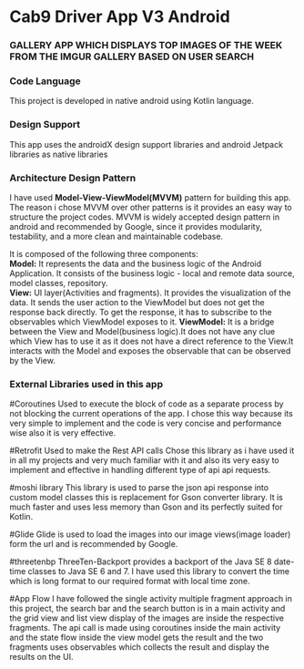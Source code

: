 # Cab9 Driver App V3 Android
### GALLERY APP WHICH DISPLAYS TOP IMAGES OF THE WEEK FROM THE IMGUR GALLERY BASED ON USER SEARCH

### Code Language
This project is developed in native android using Kotlin language.

### Design Support
This app uses the androidX design support libraries and android Jetpack libraries as native libraries

### Architecture Design Pattern
I have used **Model-View-ViewModel(MVVM)** pattern for building this app.  
The reason i chose MVVM over other patterns is it provides an easy way to structure the project codes. 
MVVM is widely accepted design pattern in android and recommended by Google, since it provides modularity, testability, and a more clean and maintainable codebase.  

It is composed of the following three components:  
**Model:** It represents the data and the business logic of the Android Application. It consists of the business logic - local and remote data source, model classes, repository.  
**View:** UI layer(Activities and fragments). It provides the visualization of the data. It sends the user action to the ViewModel but does not get the response back directly. To get the response, it has to subscribe to the observables which ViewModel exposes to it. 
**ViewModel:** It is a bridge between the View and Model(business logic).It does not have any clue which View has to use it as it does not have a direct reference to the View.It interacts with the Model and exposes the observable that can be observed by the View.

### External Libraries used in this app

#Coroutines
Used to execute the block of code as a separate process by not blocking the current operations of the app.
I chose this way because its very simple to implement and the code is very concise and performance wise also it is very effective.

#Retrofit
Used to make the Rest API calls
Chose this library as i have used it in all my projects and very much familiar with it and also its very easy to implement and effective in handling different type of api api requests.

#moshi library
This library is used to parse the json api response into custom model classes this is replacement for Gson converter library. It is much faster and uses less memory than Gson and its perfectly suited for Kotlin.

#Glide
Glide is used to load the images into our image views(image loader) form the url and is recommended by Google.

#threetenbp
ThreeTen-Backport provides a backport of the Java SE 8 date-time classes to Java SE 6 and 7. I have used this library to convert the time which is long format to our required format with local time zone.

#App Flow
I have followed the single activity multiple fragment approach in this project, the search bar and the search button is in a main activity and the grid view and list view display of the images 
are inside the respective fragments. The api call is made using coroutines inside the main activity and the state flow inside the view model gets the result and the two fragments uses observables which collects the result and display the results on the UI.

